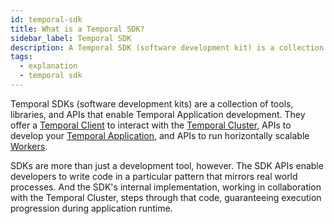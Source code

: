 ```yaml
---
id: temporal-sdk
title: What is a Temporal SDK?
sidebar_label: Temporal SDK
description: A Temporal SDK (software development kit) is a collection of tools, libraries, and APIs providing a framework for developing Temporal Applications.
tags:
  - explanation
  - temporal sdk
---
```


Temporal SDKs (software development kits) are a collection of tools, libraries, and APIs that enable Temporal Application development.
They offer a [Temporal Client](/dev-guide/major-components#temporal-client) to interact with the [Temporal Cluster](/concepts/what-is-a-temporal-cluster), APIs to develop your [Temporal Application](/dev-guide/temporal-application), and APIs to run horizontally scalable [Workers](/concepts/what-is-a-worker).

SDKs are more than just a development tool, however.
The SDK APIs enable developers to write code in a particular pattern that mirrors real world processes.
And the SDK's internal implementation, working in collaboration with the Temporal Cluster, steps through that code, guaranteeing execution progression during application runtime.
